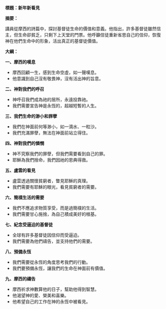 **標題：新年新看見**

**摘要：**

講員從摩西的詩篇中，探討基督徒生命的價值和意義。他指出，許多基督徒雖然信主，但生命卻貧乏，只剩下上天堂的門票。他呼籲信徒重新省思自己的信仰，恢復神在他們生命中的形象，活出真正的基督徒價值。

**大綱：**

**一、摩西的嘆息**
* 摩西回顧一生，感到生命空虛，如一聲嘆息。
* 他意識到自己沒有敬畏神，沒有活出神的旨意。

**二、神對我們的呼召**
* 神呼召我們成為祂的居所，永遠投靠祂。
* 我們需要宣告神是永恆的，超越短暫的人生。

**三、我們生命的渺小和罪孽**
* 我們在神面前何等渺小，如一滴水、一粒沙。
* 我們充滿罪孽，無法在神面前站立得住。

**四、神對我們的憐憫**
* 神不究察我們的罪孽，但我們需要看到自己的罪。
* 耶穌為我們捨命，我們因祂的恩典得救。

**五、盧雲的看見**
* 盧雲透過關懷貧窮者，瞥見耶穌的真理。
* 我們需要有耶穌的眼光，看見貧窮者的需要。

**六、簡樸生活的需要**
* 我們不應追求物質享受，而是過簡樸的生活。
* 我們需要甘心施捨，為自己積成美好的根基。

**七、紀念受逼迫的基督徒**
* 全球有許多基督徒因信仰而受逼迫。
* 我們需要為他們禱告，並支持他們的需要。

**八、預備永恆**
* 我們需要從永恆的角度思考我們的行動。
* 我們要預備永恆，讓我們的生命在神面前有價值。

**九、摩西的禱告**
* 摩西祈求神數算他的日子，幫助他得到智慧。
* 他渴望神的愛、榮美和喜樂。
* 他希望自己的工作在神的永恆中被看見。